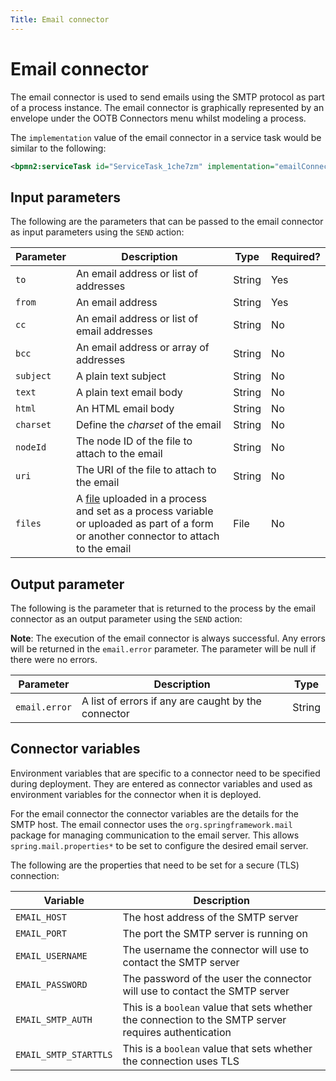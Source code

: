 ```yaml
---
Title: Email connector
---
```


# Email connector
The email connector is used to send emails using the SMTP protocol as part of a process instance. The email connector is graphically represented by an envelope under the OOTB Connectors menu whilst modeling a process. 

The `implementation` value of the email connector in a service task would be similar to the following:

```xml
<bpmn2:serviceTask id="ServiceTask_1che7zm" implementation="emailConnector.SEND" />
```

## Input parameters
The following are the parameters that can be passed to the email connector as input parameters using the `SEND` action:

| Parameter | Description | Type | Required? |
| --------  | ----------- | ---- | --------- |
| `to` | An email address or list of addresses | String | Yes |
| `from`  | An email address | String | Yes |
| `cc` | An email address or list of email addresses | String | No |
| `bcc` | An email address or array of addresses | String | No |
| `subject` | A plain text subject | String | No |
| `text` | A plain text email body | String | No |
| `html` | An HTML email body | String | No |
| `charset` | Define the *charset* of the email | String | No | 
| `nodeId` | The node ID of the file to attach to the email | String | No |
| `uri` | The URI of the file to attach to the email | String | No |
| `files` | A [file](../../files.md) uploaded in a process and set as a process variable or uploaded as part of a form or another connector to attach to the email | File | No |

## Output parameter
The following is the parameter that is returned to the process by the email connector as an output parameter using the `SEND` action:

**Note**: The execution of the email connector is always successful. Any errors will be returned in the `email.error` parameter. The parameter will be null if there were no errors.

| Parameter | Description | Type |
| --------  | ----------- | ---- |
| `email.error` | A list of errors if any are caught by the connector | String |

## Connector variables
Environment variables that are specific to a connector need to be specified during deployment. They are entered as connector variables and used as environment variables for the connector when it is deployed. 

For the email connector the connector variables are the details for the SMTP host. The email connector uses the `org.springframework.mail` package for managing communication to the email server. This allows `spring.mail.properties*` to be set to configure the desired email server. 

The following are the properties that need to be set for a secure (TLS) connection:

| Variable | Description |
| -------- | ----------- |
| `EMAIL_HOST` | The host address of the SMTP server |
| `EMAIL_PORT` | The port the SMTP server is running on |
| `EMAIL_USERNAME` | The username the connector will use to contact the SMTP server |
| `EMAIL_PASSWORD` | The password of the user the connector will use to contact the SMTP server |
| `EMAIL_SMTP_AUTH` | This is a `boolean` value that sets whether the connection to the SMTP server requires authentication |
| `EMAIL_SMTP_STARTTLS` | This is a `boolean` value that sets whether the connection uses TLS |
